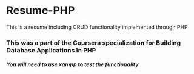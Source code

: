 # Resume-PHP

This is a resume including CRUD functionality implemented through PHP

### This was a part of the Coursera specialization for Building Database Applications In PHP

##### You will need to use xampp to test the functionality
